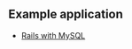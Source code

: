 <!-- usedin: [ _rails/deployment/rails-stacks.md] -->


## Example application

* [Rails with MySQL](https://app.cloud66.com/stacks/new?eduid=rails_mysql)
